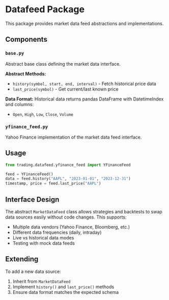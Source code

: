 # Datafeed Package

This package provides market data feed abstractions and implementations.

## Components

### `base.py`
Abstract base class defining the market data interface.

**Abstract Methods:**
- `history(symbol, start, end, interval)` - Fetch historical price data
- `last_price(symbol)` - Get current/last known price

**Data Format:**
Historical data returns pandas DataFrame with DatetimeIndex and columns:
- `Open`, `High`, `Low`, `Close`, `Volume`

### `yfinance_feed.py`
Yahoo Finance implementation of the market data feed interface.

## Usage

```python
from trading.datafeed.yfinance_feed import YFinanceFeed

feed = YFinanceFeed()
data = feed.history("AAPL", "2023-01-01", "2023-12-31")
timestamp, price = feed.last_price("AAPL")
```

## Interface Design

The abstract `MarketDataFeed` class allows strategies and backtests to swap data sources easily without code changes. This supports:
- Multiple data vendors (Yahoo Finance, Bloomberg, etc.)
- Different data frequencies (daily, intraday)
- Live vs historical data modes
- Testing with mock data feeds

## Extending

To add a new data source:
1. Inherit from `MarketDataFeed`
2. Implement `history()` and `last_price()` methods
3. Ensure data format matches the expected schema